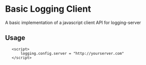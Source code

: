 # Basic Logging Client

A basic implementation of a javascript client API for logging-server

## Usage
```<script type="text/javascript" src="loggingclient.js"></script>
   <script>
       logging.config.server = "http://yourserver.com"
   </script>
```